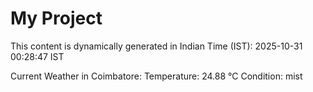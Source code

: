 # My Project

This content is dynamically generated in Indian Time (IST): 2025-10-31 00:28:47 IST


Current Weather in Coimbatore:
Temperature: 24.88 °C
Condition: mist
